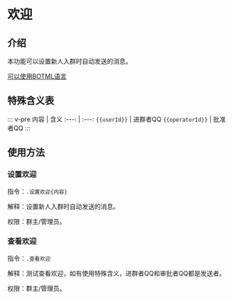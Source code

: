 # 欢迎

## 介绍

本功能可以设置新人入群时自动发送的消息。

[可以使用BOTML语言](/appendices/botml.md)


## 特殊含义表

::: v-pre
内容 | 含义
:---: | :---:
`{{userId}}` | 进群者QQ
`{{operatorId}}` | 批准者QQ
:::

## 使用方法

### 设置欢迎

指令：`.设置欢迎{内容}`
    
解释：设置新人入群时自动发送的消息。

权限：群主/管理员。
    
<Chat
:msgList="[
    {
        'msg':'.设置欢迎&ltat qq=&quot{{userId}}&quot/&gt欢迎大佬',
        'position':'right'
    },
    {
        'msg':'设置成功',
        'position':'left'
    }
]"/>

### 查看欢迎

指令：`.查看欢迎`
    
解释：测试查看欢迎，如有使用特殊含义，进群者QQ和审批者QQ都是发送者。

权限：群主/管理员。
    
<Chat
:msgList="[
    {
        'msg':'.查看欢迎',
        'position':'right'
    },
    {
        'msg':'@进群者 欢迎大佬',
        'position':'left'
    }
]"/>


